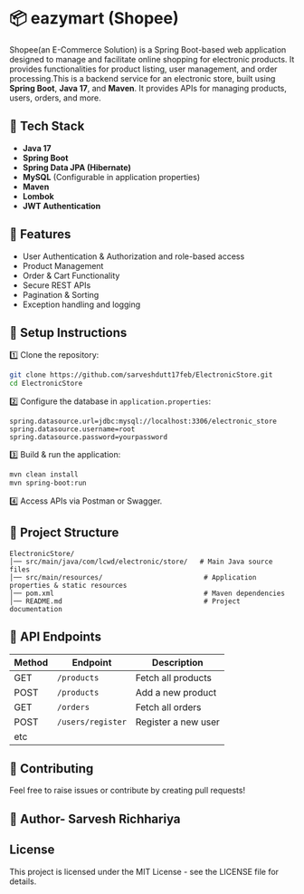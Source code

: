 # 📦 eazymart (Shopee)
Shopee(an E-Commerce Solution) is a Spring Boot-based web application designed to manage and facilitate online shopping for electronic products. It provides functionalities for product listing, user management, and order processing.This is a backend service for an electronic store, built using **Spring Boot**, **Java 17**, and **Maven**. It provides APIs for managing products, users, orders, and more.  

## 🚀 Tech Stack  
- **Java 17**  
- **Spring Boot**  
- **Spring Data JPA (Hibernate)**  
- **MySQL** (Configurable in application properties)  
- **Maven**  
- **Lombok**  
- **JWT Authentication**  

## 📌 Features  
- User Authentication & Authorization and role-based access 
- Product Management
- Order & Cart Functionality
-  Secure REST APIs
-  Pagination & Sorting
- Exception handling and logging


## 🔧 Setup Instructions  

1️⃣ Clone the repository:  
```sh
git clone https://github.com/sarveshdutt17feb/ElectronicStore.git
cd ElectronicStore
```
2️⃣ Configure the database in `application.properties`:  
```properties
spring.datasource.url=jdbc:mysql://localhost:3306/electronic_store
spring.datasource.username=root
spring.datasource.password=yourpassword
```
3️⃣ Build & run the application:  
```sh
mvn clean install  
mvn spring-boot:run  
```
4️⃣ Access APIs via Postman or Swagger.  

## 📁 Project Structure  
```
ElectronicStore/
│── src/main/java/com/lcwd/electronic/store/   # Main Java source files  
│── src/main/resources/                         # Application properties & static resources  
│── pom.xml                                     # Maven dependencies  
│── README.md                                   # Project documentation  
```

## 📜 API Endpoints  
| Method | Endpoint | Description |
|--------|---------|-------------|
| GET | `/products` | Fetch all products |
| POST | `/products` | Add a new product |
| GET | `/orders` | Fetch all orders |
| POST | `/users/register` | Register a new user |
| etc

## 🤝 Contributing  
Feel free to raise issues or contribute by creating pull requests!  

## 🤝 Author- Sarvesh Richhariya  

## License

This project is licensed under the MIT License - see the LICENSE file for details.




